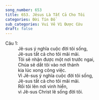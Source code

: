 ```yaml
---
song_number: 653
title: 653. Jêsus Là Tất Cả Cho Tôi
categories: Đời Tín Đồ
sub_categories: Vui Vẻ Vì Được Cứu
draft: false
---
```

<dl><dt>Câu 1:</dt><dd data-verse="1">Jê-sus ý nghĩa cuộc đời tôi sống, <br/>Jê-sus tất cả cho tôi mãi mãi. <br/>Tôi sẽ nhận được một nơi trước ngai, <br/>Chúa sẽ dắt tôi vào nơi thánh <br/>kia lúc xong công việc. <br/>Vì Jê-sus ý nghĩa cuộc đời tôi sống, <br/>Jê-sus tất cả cho tôi mãi mãi. <br/>Rồi tôi lên nơi vinh hiển, <br/>vì Jê-sus Christ lẽ sống đời tôi. </dd></dl>